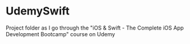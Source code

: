 # UdemySwift
Project folder as I go through the "iOS &amp; Swift - The Complete iOS App Development Bootcamp" course on Udemy
